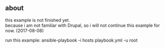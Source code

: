 about
--------------

this example is not finished yet.  
because i am not familiar with Drupal, so i will not continue this example for now. (2017-08-08)

run this example: ansible-playbook -i hosts playbook.yml  -u root
